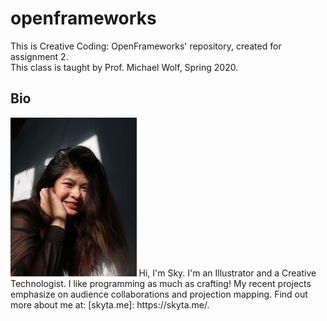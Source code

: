 # openframeworks
This is Creative Coding: OpenFrameworks' repository, created for assignment 2.  
This class is taught by Prof. Michael Wolf, Spring 2020. 
## Bio
<img src="images/profile_photo.jpg" width="40%">
<!--- testing comment --->
Hi, I'm Sky.  
I'm an Illustrator and a Creative Technologist.  
I like programming as much as crafting! My recent projects emphasize on audience collaborations and projection mapping.  
Find out more about me at: [skyta.me]: https://skyta.me/.
<!--- Website to be updated more on in the near future for latest works. --->
